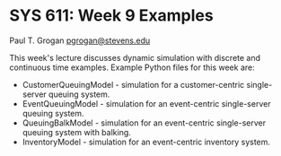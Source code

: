 # SYS 611: Week 9 Examples

Paul T. Grogan <pgrogan@stevens.edu>

This week's lecture discusses dynamic simulation with discrete and continuous time examples. Example Python files for this week are:
 * CustomerQueuingModel - simulation for a customer-centric single-server queuing system.
 * EventQueuingModel - simulation for an event-centric single-server queuing system.
 * QueuingBalkModel - simulation for an event-centric single-server queuing system with balking.
 * InventoryModel - simulation for an event-centric inventory system.
